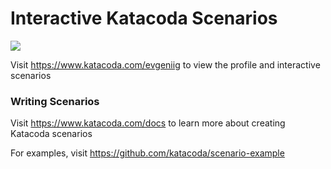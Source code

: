 # Interactive Katacoda Scenarios

[![](http://shields.katacoda.com/katacoda/evgeniig/count.svg)](https://www.katacoda.com/evgeniig "Get your profile on Katacoda.com")

Visit https://www.katacoda.com/evgeniig to view the profile and interactive scenarios

### Writing Scenarios
Visit https://www.katacoda.com/docs to learn more about creating Katacoda scenarios

For examples, visit https://github.com/katacoda/scenario-example
